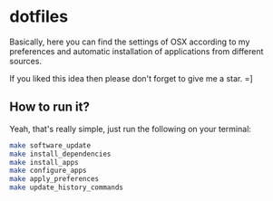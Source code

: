 # dotfiles

Basically, here you can find the settings of OSX according to my preferences and automatic installation of applications from different sources. 

If you liked this idea then please don't forget to give me a star. =]

## How to run it?

Yeah, that's really simple, just run the following on your terminal:

```bash
make software_update
make install_dependencies
make install_apps
make configure_apps
make apply_preferences
make update_history_commands
```
